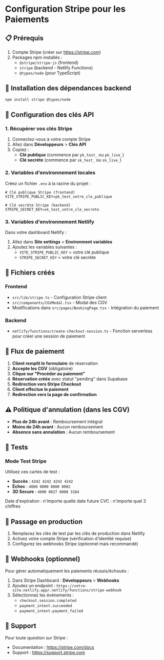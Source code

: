 # Configuration Stripe pour les Paiements

## 📋 Prérequis

1. Compte Stripe (créer sur https://stripe.com)
2. Packages npm installés :
   - `@stripe/stripe-js` (frontend)
   - `stripe` (backend - Netlify Functions)
   - `@types/node` (pour TypeScript)

## 🔧 Installation des dépendances backend

```bash
npm install stripe @types/node
```

## 🔑 Configuration des clés API

### 1. Récupérer vos clés Stripe

1. Connectez-vous à votre compte Stripe
2. Allez dans **Développeurs** > **Clés API**
3. Copiez :
   - **Clé publique** (commence par `pk_test_` ou `pk_live_`)
   - **Clé secrète** (commence par `sk_test_` ou `sk_live_`)

### 2. Variables d'environnement locales

Créez un fichier `.env` à la racine du projet :

```env
# Clé publique Stripe (frontend)
VITE_STRIPE_PUBLIC_KEY=pk_test_votre_cle_publique

# Clé secrète Stripe (backend)
STRIPE_SECRET_KEY=sk_test_votre_cle_secrete
```

### 3. Variables d'environnement Netlify

Dans votre dashboard Netlify :

1. Allez dans **Site settings** > **Environment variables**
2. Ajoutez les variables suivantes :
   - `VITE_STRIPE_PUBLIC_KEY` = votre clé publique
   - `STRIPE_SECRET_KEY` = votre clé secrète

## 📝 Fichiers créés

### Frontend

- `src/lib/stripe.ts` - Configuration Stripe client
- `src/components/CGVModal.tsx` - Modal des CGV
- Modifications dans `src/pages/BookingPage.tsx` - Intégration du paiement

### Backend

- `netlify/functions/create-checkout-session.ts` - Fonction serverless pour créer une session de paiement

## 🔄 Flux de paiement

1. **Client remplit le formulaire** de réservation
2. **Accepte les CGV** (obligatoire)
3. **Clique sur "Procéder au paiement"**
4. **Réservation créée** avec statut "pending" dans Supabase
5. **Redirection vers Stripe Checkout**
6. **Client effectue le paiement**
7. **Redirection vers la page de confirmation**

## ⚠️ Politique d'annulation (dans les CGV)

- **Plus de 24h avant** : Remboursement intégral
- **Moins de 24h avant** : Aucun remboursement
- **Absence sans annulation** : Aucun remboursement

## 🧪 Tests

### Mode Test Stripe

Utilisez ces cartes de test :

- **Succès** : `4242 4242 4242 4242`
- **Échec** : `4000 0000 0000 0002`
- **3D Secure** : `4000 0027 6000 3184`

Date d'expiration : n'importe quelle date future
CVC : n'importe quel 3 chiffres

## 🚀 Passage en production

1. Remplacez les clés de test par les clés de production dans Netlify
2. Activez votre compte Stripe (vérification d'identité requise)
3. Configurez les webhooks Stripe (optionnel mais recommandé)

## 🔔 Webhooks (optionnel)

Pour gérer automatiquement les paiements réussis/échoués :

1. Dans Stripe Dashboard : **Développeurs** > **Webhooks**
2. Ajoutez un endpoint : `https://votre-site.netlify.app/.netlify/functions/stripe-webhook`
3. Sélectionnez les événements :
   - `checkout.session.completed`
   - `payment_intent.succeeded`
   - `payment_intent.payment_failed`

## 📧 Support

Pour toute question sur Stripe :
- Documentation : https://stripe.com/docs
- Support : https://support.stripe.com
